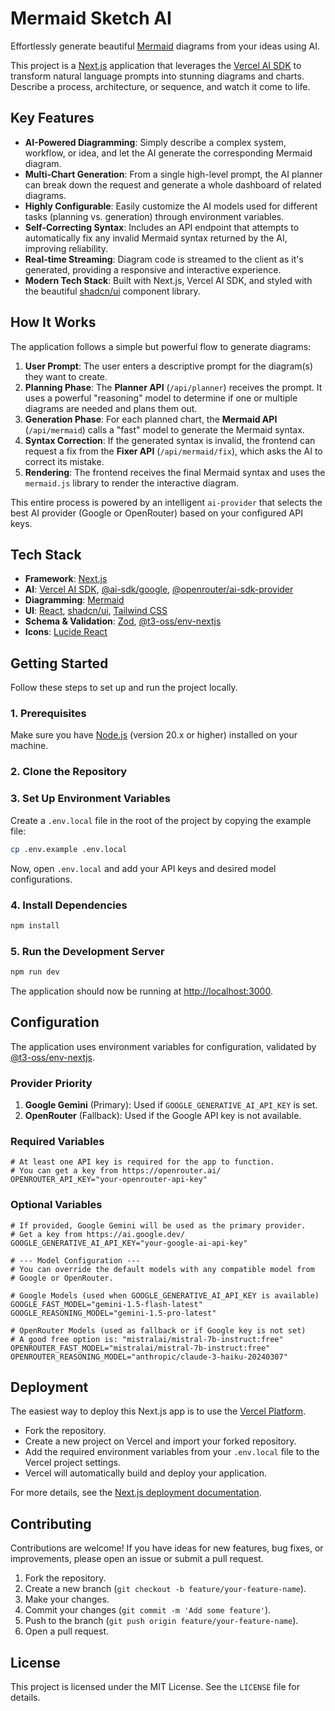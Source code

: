 # Mermaid Sketch AI

Effortlessly generate beautiful [Mermaid](https://mermaid.js.org/) diagrams from your ideas using AI.

This project is a [Next.js](https://nextjs.org) application that leverages the [Vercel AI SDK](https://sdk.vercel.ai/) to transform natural language prompts into stunning diagrams and charts. Describe a process, architecture, or sequence, and watch it come to life.

<!-- Optional: Add a screenshot or a GIF of the application in action -->
<!-- ![Screenshot of Mermaid Sketch AI](./screenshot.png) -->

## Key Features

- **AI-Powered Diagramming**: Simply describe a complex system, workflow, or idea, and let the AI generate the corresponding Mermaid diagram.
- **Multi-Chart Generation**: From a single high-level prompt, the AI planner can break down the request and generate a whole dashboard of related diagrams.
- **Highly Configurable**: Easily customize the AI models used for different tasks (planning vs. generation) through environment variables.
- **Self-Correcting Syntax**: Includes an API endpoint that attempts to automatically fix any invalid Mermaid syntax returned by the AI, improving reliability.
- **Real-time Streaming**: Diagram code is streamed to the client as it's generated, providing a responsive and interactive experience.
- **Modern Tech Stack**: Built with Next.js, Vercel AI SDK, and styled with the beautiful [shadcn/ui](https://ui.shadcn.com/) component library.

## How It Works

The application follows a simple but powerful flow to generate diagrams:

1.  **User Prompt**: The user enters a descriptive prompt for the diagram(s) they want to create.
2.  **Planning Phase**: The **Planner API** (`/api/planner`) receives the prompt. It uses a powerful "reasoning" model to determine if one or multiple diagrams are needed and plans them out.
3.  **Generation Phase**: For each planned chart, the **Mermaid API** (`/api/mermaid`) calls a "fast" model to generate the Mermaid syntax.
4.  **Syntax Correction**: If the generated syntax is invalid, the frontend can request a fix from the **Fixer API** (`/api/mermaid/fix`), which asks the AI to correct its mistake.
5.  **Rendering**: The frontend receives the final Mermaid syntax and uses the `mermaid.js` library to render the interactive diagram.

This entire process is powered by an intelligent `ai-provider` that selects the best AI provider (Google or OpenRouter) based on your configured API keys.

## Tech Stack

- **Framework**: [Next.js](https://nextjs.org)
- **AI**: [Vercel AI SDK](https://sdk.vercel.ai/docs), [@ai-sdk/google](https://sdk.vercel.ai/docs/guides/providers/google-gemini), [@openrouter/ai-sdk-provider](https://github.com/OpenRouter/ai-sdk-provider)
- **Diagramming**: [Mermaid](https://mermaid.js.org/)
- **UI**: [React](https://react.dev/), [shadcn/ui](https://ui.shadcn.com/), [Tailwind CSS](https://tailwindcss.com/)
- **Schema & Validation**: [Zod](https://zod.dev/), [@t3-oss/env-nextjs](https://env.t3.gg/)
- **Icons**: [Lucide React](https://lucide.dev/guide/packages/lucide-react)

## Getting Started

Follow these steps to set up and run the project locally.

### 1. Prerequisites

Make sure you have [Node.js](https://nodejs.org/en) (version 20.x or higher) installed on your machine.

### 2. Clone the Repository

### 3. Set Up Environment Variables

Create a `.env.local` file in the root of the project by copying the example file:

```bash
cp .env.example .env.local
```

Now, open `.env.local` and add your API keys and desired model configurations.

### 4. Install Dependencies

```bash
npm install
```

### 5. Run the Development Server

```bash
npm run dev
```

The application should now be running at [http://localhost:3000](http://localhost:3000).

## Configuration

The application uses environment variables for configuration, validated by [@t3-oss/env-nextjs](https://env.t3.gg/).

### Provider Priority

1.  **Google Gemini** (Primary): Used if `GOOGLE_GENERATIVE_AI_API_KEY` is set.
2.  **OpenRouter** (Fallback): Used if the Google API key is not available.

### Required Variables

```env
# At least one API key is required for the app to function.
# You can get a key from https://openrouter.ai/
OPENROUTER_API_KEY="your-openrouter-api-key"
```

### Optional Variables

```env
# If provided, Google Gemini will be used as the primary provider.
# Get a key from https://ai.google.dev/
GOOGLE_GENERATIVE_AI_API_KEY="your-google-ai-api-key"

# --- Model Configuration ---
# You can override the default models with any compatible model from
# Google or OpenRouter.

# Google Models (used when GOOGLE_GENERATIVE_AI_API_KEY is available)
GOOGLE_FAST_MODEL="gemini-1.5-flash-latest"
GOOGLE_REASONING_MODEL="gemini-1.5-pro-latest"

# OpenRouter Models (used as fallback or if Google key is not set)
# A good free option is: "mistralai/mistral-7b-instruct:free"
OPENROUTER_FAST_MODEL="mistralai/mistral-7b-instruct:free"
OPENROUTER_REASONING_MODEL="anthropic/claude-3-haiku-20240307"
```

## Deployment

The easiest way to deploy this Next.js app is to use the [Vercel Platform](https://vercel.com/new).

- Fork the repository.
- Create a new project on Vercel and import your forked repository.
- Add the required environment variables from your `.env.local` file to the Vercel project settings.
- Vercel will automatically build and deploy your application.

For more details, see the [Next.js deployment documentation](https://nextjs.org/docs/app/building-your-application/deploying).

## Contributing

Contributions are welcome! If you have ideas for new features, bug fixes, or improvements, please open an issue or submit a pull request.

1.  Fork the repository.
2.  Create a new branch (`git checkout -b feature/your-feature-name`).
3.  Make your changes.
4.  Commit your changes (`git commit -m 'Add some feature'`).
5.  Push to the branch (`git push origin feature/your-feature-name`).
6.  Open a pull request.

## License

This project is licensed under the MIT License. See the `LICENSE` file for details.

